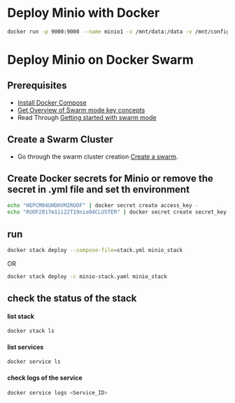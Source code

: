 # Deploy Minio with Docker

```bash
docker run -p 9000:9000 --name minio1 -v /mnt/data:/data -v /mnt/config:/root/.minio minio/minio server /data
```

# Deploy Minio on Docker Swarm

## Prerequisites

- [Install Docker Compose](https://docs.docker.com/compose/install/)
- [Get Overview of Swarm mode key concepts](https://docs.docker.com/engine/swarm/key-concepts/)
- Read Through [Getting started with swarm mode](https://docs.docker.com/engine/swarm/swarm-tutorial/)

##  Create a Swarm Cluster

- Go through the swarm cluster creation [Create a swarm](https://docs.docker.com/engine/swarm/swarm-tutorial/create-swarm/).


## Create Docker secrets for Minio or remove the secret in .yml file and set th environment

```bash
echo "HEPCM04UHDHVM2RUOF" | docker secret create access_key -
echo "RUOF2017m11i22T19nio04CLUSTER" | docker secret create secret_key -
```

## run

```bash
docker stack deploy --compose-file=stack.yml minio_stack
```

OR

```bash
docker stack deploy -c minio-stack.yaml minio_stack
```

## check the status of the stack

#### list stack

```bash
docker stack ls
```

#### list services

```bash
docker service ls
```

#### check logs of the service

```bash
docker service logs <Service_ID>
```
